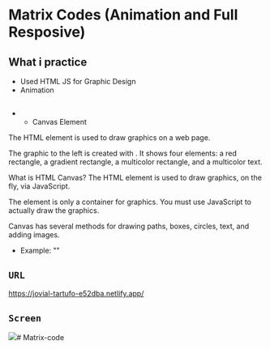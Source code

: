 # Matrix Codes (Animation and Full Resposive)

## What i practice

- Used HTML JS for Graphic Design
- Animation

##

- - Canvas Element 

The HTML <canvas> element is used to draw graphics on a web page.

The graphic to the left is created with <canvas>. It shows four elements: a red rectangle, a gradient rectangle, a multicolor rectangle, and a multicolor text.

What is HTML Canvas?
The HTML <canvas> element is used to draw graphics, on the fly, via JavaScript.

The <canvas> element is only a container for graphics. You must use JavaScript to actually draw the graphics.

Canvas has several methods for drawing paths, boxes, circles, text, and adding images.

- Example: "<canvas id="myCanvas" width="200" height="100"></canvas>"

## `URL`

https://jovial-tartufo-e52dba.netlify.app/

## `Screen`

![](screen.gif)# Matrix-code
